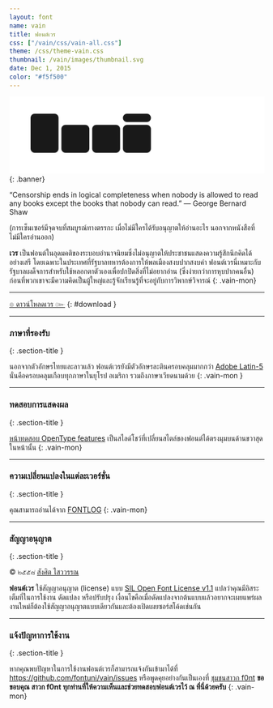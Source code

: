 ```yaml
---
layout: font
name: vain
title: ฟอนต์เวร
css: ["/vain/css/vain-all.css"]
theme: /css/theme-vain.css
thumbnail: /vain/images/thumbnail.svg
date: Dec 1, 2015
color: "#f5f500"
---
```


![Vain Banner](images/banner.svg)
{: .banner}

“Censorship ends in logical completeness when nobody is allowed to read any books except the books that nobody can read.” ― George Bernard Shaw

<!--more-->

(การเซ็นเซอร์มีจุดจบที่สมบูรณ์ทางตรรกะ เมื่อไม่มีใครได้รับอนุญาตให้อ่านอะไร นอกจากหนังสือที่ไม่มีใครอ่านออก)

**เวร** เป็นฟอนต์ในอุดมคติของระบอบอำนาจนิยมซึ่งไม่อนุญาตให้ประชาชนแสดงความรู้สึกนึกคิดได้อย่างเสรี โดยเฉพาะในประเทศที่รัฐบาลทหารต้องการให้พลเมืองสงบปากสงบคำ ฟอนต์เวรนี่เหมาะกับรัฐบาลเผด็จการสำหรับใช้หลอกตาตัวเองเพื่อปกปิดสิ่งที่ไม่อยากอ่าน (ซึ่งง่ายกว่าการหุบปากคนอื่น) ก่อนที่พวกเขาจะมีความคิดเป็นผู้ใหญ่และรู้จักเรียนรู้ที่จะอยู่กับการวิพากษ์วิจารณ์
{: .vain-mon}

-----

[๏ ดาวน์โหลดเวร ๛](https://github.com/fontuni/vain/releases)
{: #download }

-----


### ภาษาที่รองรับ
{: .section-title }

นอกจากตัวอักษรไทยและลาวแล้ว ฟอนต์เวรยังมีตัวอักษรละตินครอบคลุมมากกว่า [Adobe Latin-5](https://adobe-type-tools.github.io/adobe-latin-charsets/adobe-latin-5.html) นั่นคือครอบคลุมเกือบทุกภาษาในยุโรป อเมริกา รวมถึงภาษาเวียดนามด้วย
{: .vain-mon }

-----

### ทดสอบการแสดงผล
{: .section-title }

[หน้าทดสอบ OpenType features](features.html) เป็นสไลด์โชว์ที่เปลี่ยนสไตล์ของฟอนต์ได้ตรงมุมบนด้านขวาสุดในหน้านั้น
{: .vain-mon}

-----

### ความเปลี่ยนแปลงในแต่ละเวอร์ชั่น
{: .section-title }

คุณสามารถอ่านได้จาก [FONTLOG](FONTLOG.html)
{: .vain-mon}

-----

### สัญญาอนุญาต
{: .section-title }

&copy; ๒๕๕๘ [สังศิต ไสววรรณ](https://sungsit.com/)

**ฟอนต์เวร** ใช้สัญญาอนุญาต (license) แบบ [SIL Open Font License v1.1](http://scripts.sil.org/OFL) แปลว่าคุณมีอิสระเต็มที่ในการใช้งาน ดัดแปลง หรือปรับปรุง เงื่อนไขคือเมื่อดัดแปลงจากต้นแบบแล้วอยากจะเผยแพร่ผลงานใหม่ก็ต้องใช้สัญญาอนุญาตแบบเดียวกันและต้องเปิดเผยซอร์สโค้ดเช่นกัน

-----

### แจ้งปัญหาการใช้งาน
{: .section-title }

หากคุณพบปัญหาในการใช้งานฟอนต์เวรก็สามารถแจ้งกันเข้ามาได้ที่ <https://github.com/fontuni/vain/issues> หรือพูดคุยอย่างกันเป็นเองที่ [ชุมชนสาวก f0nt](http://www.f0nt.com/forum/index.php/topic,22645.0.html) **ขอขอบคุณ สาวก f0nt ทุกท่านที่ให้ความเห็นและช่วยทดสอบฟอนต์เวรไว้ ณ ที่นี่ด้วยครับ**
{: .vain-mon}
